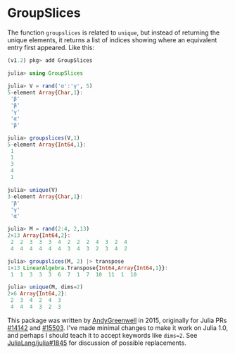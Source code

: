 # GroupSlices

The function `groupslices` is related to `unique`, but instead of returning the unique elements, 
it returns a list of indices showing where an equivalent entry first appeared. Like this:

```julia
(v1.2) pkg> add GroupSlices

julia> using GroupSlices

julia> V = rand('α':'γ', 5)
5-element Array{Char,1}:
 'β'
 'β'
 'γ'
 'α'
 'β'

julia> groupslices(V,1)
5-element Array{Int64,1}:
 1
 1
 3
 4
 1

julia> unique(V)
3-element Array{Char,1}:
 'β'
 'γ'
 'α'

julia> M = rand(2:4, 2,13)
2×13 Array{Int64,2}:
 2  2  3  3  3  4  2  2  2  4  3  2  4
 4  4  4  4  4  4  3  4  3  2  3  4  2

julia> groupslices(M, 2) |> transpose
1×13 LinearAlgebra.Transpose{Int64,Array{Int64,1}}:
 1  1  3  3  3  6  7  1  7  10  11  1  10

julia> unique(M, dims=2)
2×6 Array{Int64,2}:
 2  3  4  2  4  3
 4  4  4  3  2  3
```

This package was written by [AndyGreenwell](https://github.com/AndyGreenwell/GroupSlices.jl) 
in 2015, originally for Julia PRs [#14142](https://github.com/JuliaLang/julia/pull/14142) and [#15503](https://github.com/JuliaLang/julia/pull/15503).
I've made minimal changes to make it work on Julia 1.0, and perhaps I should teach it to accept keywords like `dims=2`. 
See [JuliaLang/julia#1845](https://github.com/JuliaLang/julia/issues/1845) for discussion of possible replacements. 
